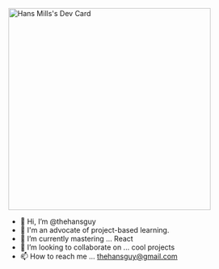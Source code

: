 <a href="https://app.daily.dev/thehansguy"><img src="https://api.daily.dev/devcards/816bb13d4a924d50b2b9fcc0dc17dfb4.png?r=xt2" width="400" alt="Hans Mills's Dev Card"/></a>

- 👋 Hi, I’m @thehansguy
- 👀 I'm an advocate of project-based learning. 
- 🌱 I’m currently mastering ... React
- 💞️ I’m looking to collaborate on ... cool projects
- 📫 How to reach me ... thehansguy@gmail.com

<!---
thehansguy/thehansguy is a ✨ special ✨ repository because its `README.md` (this file) appears on your GitHub profile.
You can click the Preview link to take a look at your changes.
--->
